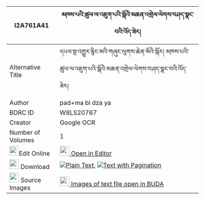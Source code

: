 |I2A761A41|མཁས་པའི་ཚུལ་ལ་འཇུག་པའི་སྒོའི་མཆན་འགྲེལ་ལེགས་བཤད་སྣང་བའི་འོད་ཟེར། 
| --- | --- 
|Alternative Title |དཔལ་སྔ་འགྱུར་རྙིང་མའི་གཞུང་ལུགས་ཆེན་མོའི་སྐོར། མཁས་པའི་ཚུལ་ལ་འཇུག་པའི་སྒོའི་མཆན་འགྲེལ་ལེགས་བཤད་སྣང་བའི་འོད་ཟེར།
|Author| pad+ma bi dza ya
|BDRC ID | W8LS20767
|Creator | Google OCR
|Number of Volumes| 1
|<img width="25" src="https://img.icons8.com/color/25/000000/edit-property.png">Edit Online| [<img width="25" src="https://avatars.githubusercontent.com/u/45091458?s=200&v=4"> Open in Editor](http://editor.openpecha.org/I2A761A41)
|<img width="25" src="https://img.icons8.com/fluent/48/000000/download-2.png"/>  Download | [![](https://img.icons8.com/color/20/000000/txt.png)Plain Text](https://github.com/Openpecha/I2A761A41/releases/download/v2/khepa_i_tsul_la_jukpa_i_go_i_c_plain_I2A761A41.zip), [![](https://img.icons8.com/color/20/000000/txt.png)Text with Pagination](https://github.com/Openpecha/I2A761A41/releases/download/v2/khepa_i_tsul_la_jukpa_i_go_i_c_pages_I2A761A41.zip)
|<img width="25" src="https://img.icons8.com/plasticine/100/000000/pictures-folder.png"/>  Source Images | [<img width="25" src="https://library.bdrc.io/icons/BUDA-small.svg"> Images of text file open in BUDA](https://library.bdrc.io/show/bdr:W8LS20767)